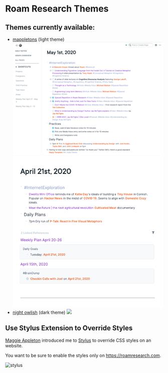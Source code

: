 # Roam Research Themes

## Themes currently available:

- [mappletons](./mappletons.css) (light theme)
  ![](./images/mappletons_screenshot_1.png)
  ![](./images/mappletons_screenshot_2.png)
- [night owlish](./night-owl-ish.css) (dark theme)
  ![](./images/night_owlish_screenshot.png)

## Use Stylus Extension to Override Styles

[Maggie Appleton](https://twitter.com/mappletons?lang=en) introduced me to [Stylus](https://chrome.google.com/webstore/detail/stylus-beta/apmmpaebfobifelkijhaljbmpcgbjbdo?hl=en) to override CSS styles on an website.

You want to be sure to enable the styles only on https://roamresearch.com.

![stylus](./images/01.png)
